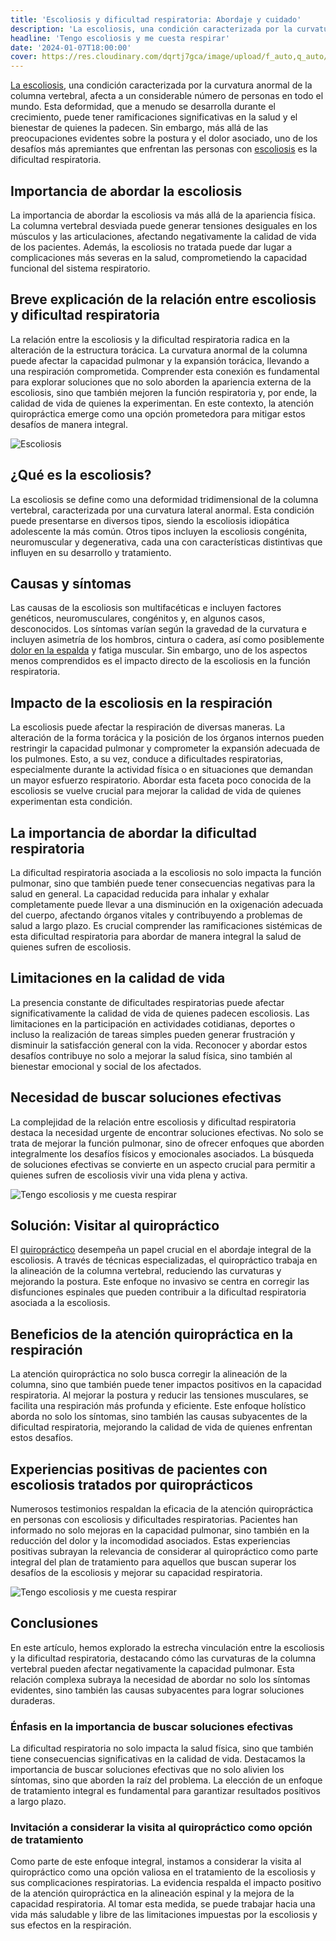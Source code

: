 ```yaml
---
title: 'Escoliosis y dificultad respiratoria: Abordaje y cuidado'
description: 'La escoliosis, una condición caracterizada por la curvatura anormal de la columna vertebral, afecta a un considerable número de personas en todo el mundo.'
headline: 'Tengo escoliosis y me cuesta respirar'
date: '2024-01-07T18:00:00'
cover: https://res.cloudinary.com/dqrtj7gca/image/upload/f_auto,q_auto/v1/website/blog/escoliosis
---
```


[La escoliosis](https://columnaquiro.com/sintomas/escoliosis), una condición caracterizada por la curvatura anormal de la columna vertebral, afecta a un considerable número de personas en todo el mundo. Esta deformidad, que a menudo se desarrolla durante el crecimiento, puede tener ramificaciones significativas en la salud y el bienestar de quienes la padecen. Sin embargo, más allá de las preocupaciones evidentes sobre la postura y el dolor asociado, uno de los desafíos más apremiantes que enfrentan las personas con [escoliosis](https://columnaquiro.com/sintomas/escoliosis) es la dificultad respiratoria.

## Importancia de abordar la escoliosis

La importancia de abordar la escoliosis va más allá de la apariencia física. La columna vertebral desviada puede generar tensiones desiguales en los músculos y las articulaciones, afectando negativamente la calidad de vida de los pacientes. Además, la escoliosis no tratada puede dar lugar a complicaciones más severas en la salud, comprometiendo la capacidad funcional del sistema respiratorio.

## Breve explicación de la relación entre escoliosis y dificultad respiratoria

La relación entre la escoliosis y la dificultad respiratoria radica en la alteración de la estructura torácica. La curvatura anormal de la columna puede afectar la capacidad pulmonar y la expansión torácica, llevando a una respiración comprometida. Comprender esta conexión es fundamental para explorar soluciones que no solo aborden la apariencia externa de la escoliosis, sino que también mejoren la función respiratoria y, por ende, la calidad de vida de quienes la experimentan. En este contexto, la atención quiropráctica emerge como una opción prometedora para mitigar estos desafíos de manera integral.

![Escoliosis](https://res.cloudinary.com/dqrtj7gca/image/upload/f_auto,q_auto/v1/website/blog/escoliosis)

## ¿Qué es la escoliosis?

La escoliosis se define como una deformidad tridimensional de la columna vertebral, caracterizada por una curvatura lateral anormal. Esta condición puede presentarse en diversos tipos, siendo la escoliosis idiopática adolescente la más común. Otros tipos incluyen la escoliosis congénita, neuromuscular y degenerativa, cada una con características distintivas que influyen en su desarrollo y tratamiento.

## Causas y síntomas

Las causas de la escoliosis son multifacéticas e incluyen factores genéticos, neuromusculares, congénitos y, en algunos casos, desconocidos. Los síntomas varían según la gravedad de la curvatura e incluyen asimetría de los hombros, cintura o cadera, así como posiblemente [dolor en la espalda](https://columnaquiro.com/blog/dolor-de-espalda) y fatiga muscular. Sin embargo, uno de los aspectos menos comprendidos es el impacto directo de la escoliosis en la función respiratoria.

## Impacto de la escoliosis en la respiración

La escoliosis puede afectar la respiración de diversas maneras. La alteración de la forma torácica y la posición de los órganos internos pueden restringir la capacidad pulmonar y comprometer la expansión adecuada de los pulmones. Esto, a su vez, conduce a dificultades respiratorias, especialmente durante la actividad física o en situaciones que demandan un mayor esfuerzo respiratorio. Abordar esta faceta poco conocida de la escoliosis se vuelve crucial para mejorar la calidad de vida de quienes experimentan esta condición.

## La importancia de abordar la dificultad respiratoria

La dificultad respiratoria asociada a la escoliosis no solo impacta la función pulmonar, sino que también puede tener consecuencias negativas para la salud en general. La capacidad reducida para inhalar y exhalar completamente puede llevar a una disminución en la oxigenación adecuada del cuerpo, afectando órganos vitales y contribuyendo a problemas de salud a largo plazo. Es crucial comprender las ramificaciones sistémicas de esta dificultad respiratoria para abordar de manera integral la salud de quienes sufren de escoliosis.

## Limitaciones en la calidad de vida

La presencia constante de dificultades respiratorias puede afectar significativamente la calidad de vida de quienes padecen escoliosis. Las limitaciones en la participación en actividades cotidianas, deportes o incluso la realización de tareas simples pueden generar frustración y disminuir la satisfacción general con la vida. Reconocer y abordar estos desafíos contribuye no solo a mejorar la salud física, sino también al bienestar emocional y social de los afectados.

## Necesidad de buscar soluciones efectivas

La complejidad de la relación entre escoliosis y dificultad respiratoria destaca la necesidad urgente de encontrar soluciones efectivas. No solo se trata de mejorar la función pulmonar, sino de ofrecer enfoques que aborden integralmente los desafíos físicos y emocionales asociados. La búsqueda de soluciones efectivas se convierte en un aspecto crucial para permitir a quienes sufren de escoliosis vivir una vida plena y activa.

![Tengo escoliosis y me cuesta respirar](https://res.cloudinary.com/dqrtj7gca/image/upload/f_auto,q_auto/v1/website/blog/escoliosis-y-me-cuesta-respirar-2)

## Solución: Visitar al quiropráctico

El [quiropráctico](https://columnaquiro.com) desempeña un papel crucial en el abordaje integral de la escoliosis. A través de técnicas especializadas, el quiropráctico trabaja en la alineación de la columna vertebral, reduciendo las curvaturas y mejorando la postura. Este enfoque no invasivo se centra en corregir las disfunciones espinales que pueden contribuir a la dificultad respiratoria asociada a la escoliosis.

## Beneficios de la atención quiropráctica en la respiración

La atención quiropráctica no solo busca corregir la alineación de la columna, sino que también puede tener impactos positivos en la capacidad respiratoria. Al mejorar la postura y reducir las tensiones musculares, se facilita una respiración más profunda y eficiente. Este enfoque holístico aborda no solo los síntomas, sino también las causas subyacentes de la dificultad respiratoria, mejorando la calidad de vida de quienes enfrentan estos desafíos.

## Experiencias positivas de pacientes con escoliosis tratados por quiroprácticos

Numerosos testimonios respaldan la eficacia de la atención quiropráctica en personas con escoliosis y dificultades respiratorias. Pacientes han informado no solo mejoras en la capacidad pulmonar, sino también en la reducción del dolor y la incomodidad asociados. Estas experiencias positivas subrayan la relevancia de considerar al quiropráctico como parte integral del plan de tratamiento para aquellos que buscan superar los desafíos de la escoliosis y mejorar su capacidad respiratoria.

![Tengo escoliosis y me cuesta respirar](https://res.cloudinary.com/dqrtj7gca/image/upload/f_auto,q_auto/v1/website/blog/escoliosis-y-me-cuesta-respirar)

## Conclusiones

En este artículo, hemos explorado la estrecha vinculación entre la escoliosis y la dificultad respiratoria, destacando cómo las curvaturas de la columna vertebral pueden afectar negativamente la capacidad pulmonar. Esta relación complexa subraya la necesidad de abordar no solo los síntomas evidentes, sino también las causas subyacentes para lograr soluciones duraderas.

### Énfasis en la importancia de buscar soluciones efectivas

La dificultad respiratoria no solo impacta la salud física, sino que también tiene consecuencias significativas en la calidad de vida. Destacamos la importancia de buscar soluciones efectivas que no solo alivien los síntomas, sino que aborden la raíz del problema. La elección de un enfoque de tratamiento integral es fundamental para garantizar resultados positivos a largo plazo.

### Invitación a considerar la visita al quiropráctico como opción de tratamiento

Como parte de este enfoque integral, instamos a considerar la visita al quiropráctico como una opción valiosa en el tratamiento de la escoliosis y sus complicaciones respiratorias. La evidencia respalda el impacto positivo de la atención quiropráctica en la alineación espinal y la mejora de la capacidad respiratoria. Al tomar esta medida, se puede trabajar hacia una vida más saludable y libre de las limitaciones impuestas por la escoliosis y sus efectos en la respiración.
